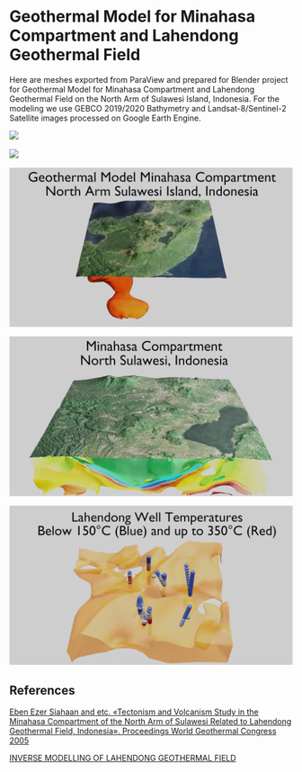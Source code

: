 # Geothermal Model for Minahasa Compartment and Lahendong Geothermal Field

Here are meshes exported from ParaView and prepared for Blender project for Geothermal Model for Minahasa Compartment and Lahendong Geothermal Field on the North Arm of Sulawesi Island, Indonesia.
For the modeling we use GEBCO 2019/2020 Bathymetry and Landsat-8/Sentinel-2 Satellite images processed on Google Earth Engine.

![](BlenderLahendong.jpg)

![](BlenderLahendong.jpg)

![](BlenderMinahasa.jpg)

![](BlenderMinahasa2.jpg)

![](BlenderMinahasa3.jpg)

## References

[Eben Ezer Siahaan and etc. «Tectonism and Volcanism Study in the Minahasa Compartment of the North Arm of Sulawesi Related to Lahendong Geothermal Field, Indonesia». Proceedings World Geothermal Congress 2005](https://pdfs.semanticscholar.org/0921/202ed144d74a7d28d6d3a815ab88c3eb9477.pdf)

[INVERSE MODELLING OF LAHENDONG GEOTHERMAL FIELD](https://www.researchgate.net/publication/311713901_INVERSE_MODELLING_OF_LAHENDONG_GEOTHERMAL_FIELD)
